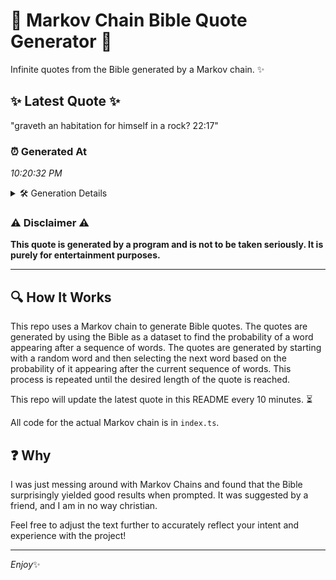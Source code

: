 # 📖 Markov Chain Bible Quote Generator 📖

Infinite quotes from the Bible generated by a Markov chain. ✨

## ✨ Latest Quote ✨
"graveth an habitation for himself in a rock? 22:17"

### ⏰ Generated At
*10:20:32 PM*

<details>
    <summary>🛠️ Generation Details</summary>
    <p>
        <strong>🌱 Seed:</strong> graveth<br>
        <strong>🔄 Iterations:</strong> 8<br>
        <strong>📜 Context History:</strong><br>[ graveth ]: an<br>[ graveth, an ]: habitation<br>[ graveth, an, habitation ]: for<br>[ graveth, an, habitation, for ]: himself<br>[ graveth, an, habitation, for, himself ]: in<br>[ graveth, an, habitation, for, himself, in ]: a<br>[ an, habitation, for, himself, in, a ]: rock?<br>[ habitation, for, himself, in, a, rock? ]: 22:17<br>
    </p>
</details>

### ⚠️ Disclaimer ⚠️
**This quote is generated by a program and is not to be taken seriously. It is purely for entertainment purposes.**

---

## 🔍 How It Works

This repo uses a Markov chain to generate Bible quotes. The quotes are generated by using the Bible as a dataset to find the probability of a word appearing after a sequence of words. The quotes are generated by starting with a random word and then selecting the next word based on the probability of it appearing after the current sequence of words. This process is repeated until the desired length of the quote is reached.

This repo will update the latest quote in this README every 10 minutes. ⏳

All code for the actual Markov chain is in `index.ts`.

## ❓ Why

I was just messing around with Markov Chains and found that the Bible surprisingly yielded good results when prompted. 
It was suggested by a friend, and I am in no way christian.

Feel free to adjust the text further to accurately reflect your intent and experience with the project!

---

*Enjoy*✨
